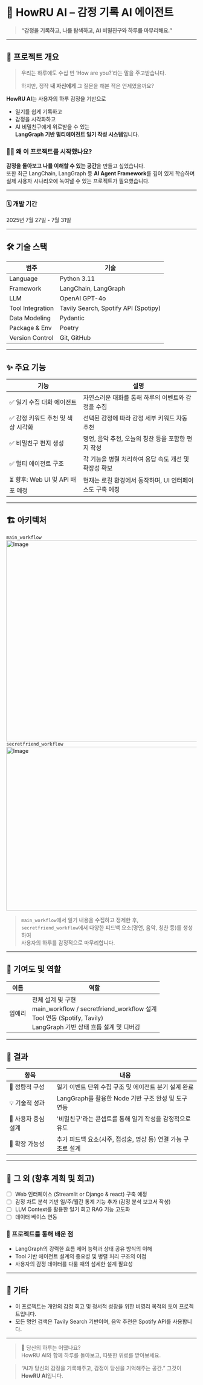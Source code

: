 # 🧠 HowRU AI – 감정 기록 AI 에이전트

> **“감정을 기록하고, 나를 탐색하고, AI 비밀친구와 하루를 마무리해요.”**

---

## 📌 프로젝트 개요

> 우리는 하루에도 수십 번 ‘How are you?’라는 말을 주고받습니다.
> 
> 
> 하지만, 정작 **내 자신에게** 그 질문을 해본 적은 언제였을까요?
>

**HowRU AI**는 사용자의 하루 감정을 기반으로  
- 일기를 쉽게 기록하고  
- 감정을 시각화하고  
- AI 비밀친구에게 위로받을 수 있는  
**LangGraph 기반 멀티에이전트 일기 작성 시스템**입니다.

### 🙋‍♀️ 왜 이 프로젝트를 시작했나요?
**감정을 돌아보고 나를 이해할 수 있는 공간**을 만들고 싶었습니다.  
또한 최근 LangChain, LangGraph 등 **AI Agent Framework**를 깊이 있게 학습하며 실제 사용자 시나리오에 녹여낼 수 있는 프로젝트가 필요했습니다.

---

### 🗓️ 개발 기간
2025년 7월 27일 - 7월 31일

---

## 🛠️ 기술 스택

| 범주 | 기술 |
|------|------|
| Language | Python 3.11 |
| Framework | LangChain, LangGraph |
| LLM | OpenAI GPT-4o |
| Tool Integration | Tavily Search, Spotify API (Spotipy) |
| Data Modeling | Pydantic |
| Package & Env | Poetry |
| Version Control | Git, GitHub |

---

## ✨ 주요 기능

| 기능 | 설명 |
|------|------|
| ✅ 일기 수집 대화 에이전트 | 자연스러운 대화를 통해 하루의 이벤트와 감정을 수집 |
| ✅ 감정 키워드 추천 및 색상 시각화 | 선택된 감정에 따라 감정 세부 키워드 자동 추천 |
| ✅ 비밀친구 편지 생성 | 명언, 음악 추천, 오늘의 칭찬 등을 포함한 편지 작성 |
| ✅ 멀티 에이전트 구조 | 각 기능을 병렬 처리하여 응답 속도 개선 및 확장성 확보 |
| ⏳ 향후: Web UI 및 API 배포 예정 | 현재는 로컬 환경에서 동작하며, UI 인터페이스도 구축 예정 |

---

## 🏗️ 아키텍처
`main_workflow`
<br>
<img width="773" height="531" alt="Image" src="https://github.com/user-attachments/assets/20d57991-ef82-476b-8a58-88c93cc7f1b1" />
<br>
`secretfriend_workflow`
<br>
<img width="515" height="432" alt="Image" src="https://github.com/user-attachments/assets/ee3bc990-e078-42ed-be0b-be0c78e4402b" />
<br>

> `main_workflow`에서 일기 내용을 수집하고 정제한 후,  
> `secretfriend_workflow`에서 다양한 피드백 요소(명언, 음악, 칭찬 등)를 생성하여  
> 사용자의 하루를 감정적으로 마무리합니다.

---

## 👥 기여도 및 역할

| 이름 | 역할 |
|------|------|
| 임예리 | 전체 설계 및 구현<br>main_workflow / secretfriend_workflow 설계<br>Tool 연동 (Spotify, Tavily)<br>LangGraph 기반 상태 흐름 설계 및 디버깅 |

---

## 🏁 결과

| 항목 | 내용 |
|------|------|
| 🎯 정량적 구성 | 일기 이벤트 단위 수집 구조 및 에이전트 분기 설계 완료 |
| 💡 기술적 성과 | LangGraph를 활용한 Node 기반 구조 완성 및 도구 연동 |
| 🤝 사용자 중심 설계 | '비밀친구'라는 콘셉트를 통해 일기 작성을 감정적으로 유도 |
| 🎯 확장 가능성 | 추가 피드백 요소(사주, 점성술, 명상 등) 연결 가능 구조로 설계 |

---

## 🔮 그 외 (향후 계획 및 회고)

- [ ] Web 인터페이스 (Streamlit or Django & react) 구축 예정
- [ ] 감정 차트 분석 기반 일/주/월간 통계 기능 추가 (감정 분석 보고서 작성)
- [ ] LLM Context를 활용한 일기 회고 RAG 기능 고도화
- [ ] 데이터 베이스 연동

### 💬 프로젝트를 통해 배운 점
- LangGraph의 강력한 흐름 제어 능력과 상태 공유 방식의 이해
- Tool 기반 에이전트 설계의 중요성 및 병렬 처리 구조의 이점
- 사용자의 감정 데이터를 다룰 때의 섬세한 설계 필요성

---

## 📎 기타

- 이 프로젝트는 개인의 감정 회고 및 정서적 성장을 위한 비영리 목적의 토이 프로젝트입니다.
- 모든 명언 검색은 Tavily Search 기반이며, 음악 추천은 Spotify API를 사용합니다.

---

> 🤗 당신의 하루는 어땠나요?  
> HowRU AI와 함께 하루를 돌아보고, 따뜻한 위로를 받아보세요.

> “AI가 당신의 감정을 기록해주고, 감정이 당신을 기억해주는 공간.”
> 그것이 **HowRU AI**입니다.
